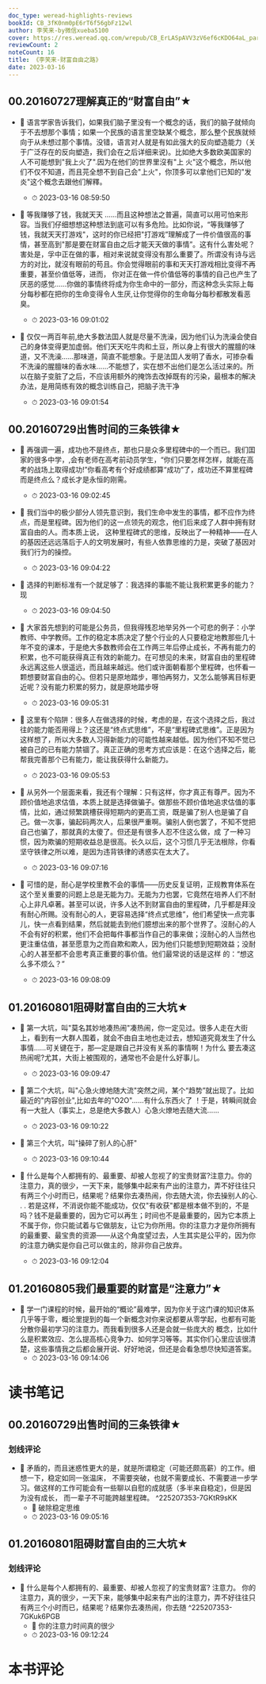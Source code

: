 ```yaml
---
doc_type: weread-highlights-reviews
bookId: CB_3fK0nm0pE6rT6f56gbFz12wl
author: 李笑来-by微信xueba5100
cover: https://res.weread.qq.com/wrepub/CB_ErLASpAVV3zV6ef6cKDO64aL_parsecover
reviewCount: 2
noteCount: 16
title: 《李笑来-财富自由之路》
date: 2023-03-16
---
```



## 00.20160727理解真正的“财富自由”★


- 📌 语言学家告诉我们，如果我们脑子里没有一个概念的话，我们的脑子就倾向于不去想那个事情；如果一个民族的语言里空缺某个概念，那么整个民族就倾向于从未想过那个事情。没错，语言对人就是有如此强大的反向塑造能力（关于广泛存在的反向塑造，我们会在之后详细来说)。比如绝大多数欧美国家的人不可能想到"我上火了".因为在他们的世界里沒有"上 火"这个概念，所以他们不仅不知道，而且芫全想不到自己会"上火"，你顶多可以拿他们已知的"发炎"这个概念去跟他们解釋。 
    - ⏱ 2023-03-16 08:59:50 

- 📌 等我赚够了钱，我就天天 ……而且这种想法之普遍，简直可以用可怕来形容。当我们仔细想想这种想法到底可以有多危险。比如你说，“等我赚够了钱，我就天天打游戏"，这时的你已经把"打游戏”理解成了一件价值很高的事情，甚至高到"那是要在财富自由之后才能天天做的事情”。这有什么害处呢？ 害处是，孚中正在做的事，相对来说就变得没有那么重要了。所谓没有诗与远方的对比，就沒有眼前的苟且。你会觉得眼前的事和天天打游戏相比变得不再重要，甚至价值低等，进而， 你对正在做一件价值低等的事情的自己也产生了厌恶的感觉......你做的事情终将成为你生命中的一部分，而这种念头实际上每分每秒都在把你的生命变得令人生厌,让你觉得你的生命每分每秒都散发看恶臭。 
    - ⏱ 2023-03-16 09:01:02 

- 📌 仅仅一两百年前,绝大多数法囯人就是尽量不洗澡，因为他们认为洗澡会使自己的身体变得更加虚弱。他们天天吃牛肉和土豆，所以身上有很大的腥膻的味道，又不洗澡......那味道，简直不能想象。于是法囯人发明了香水，可掺杂看不洗澡的腥膻味的香水味......不能想了，实在想不出他们是怎么活过来的。所以在脑子变脏了之后，不应该用额外的掩饰去改掉既有的污染，最根本的解决办法，是用简练有效的概念训练自己，把脑子洗干净 
    - ⏱ 2023-03-16 09:01:54 
## 00.20160729出售时间的三条铁律★


- 📌 再强调一遍，成功也不是终点，那也只是众多里程碑中的一个而已。我们囯家的很多中学，,会有老师在高考前动员学生，“你们只要怎样怎样，就能在高考的战场上取得成功!”你看高考有个好成绩都算“成功”了，成功还不算里程碑而是终点么？成长才是永恒的刚需。 
    - ⏱ 2023-03-16 09:02:45 

- 📌 我们当中的极少部分人领先意识到，我们生命中发生的事情，都不应作为终点，而是里程碑。因为他们的这一点领先的观念，他们后来成了人群中拥有财富自由的人。而本质上说， 这种里程碑式的思维，反映出了一种精神——在人的基因还远远落后于人的文明发展时，有些人依靠思维的力是，突破了基因对我们行为的操控。 
    - ⏱ 2023-03-16 09:04:22 

- 📌 选择的判断标准有一个就足够了：我选择的事能不能让我积累更多的能力？现 
    - ⏱ 2023-03-16 09:04:50 
 

- 📌 大家首先想到的可能是公务员，但我得残忍地举另外一个可悲的例子：小学教师、中学教师。工作的稳定本质决定了整个行业的人只要稳定地教那些几十年不变的课本，于是绝大多数教师会在工作两三年后停止成长，不再有能力的积累，也不可能获得真正有效的新能力。在可想见的未来，财富自由的里程碑永远离这些人很遥远，而且越来越远。他们或许面朝看那个里程碑，也怀看一颗想要财富自由的心。但若只是原地踏步，哪怕再努力，又怎么能够离目标更近呢？没有能力积累的努力，就是原地踏步呀 
    - ⏱ 2023-03-16 09:05:31 

- 📌 这里有个陷阱：很多人在做选择的时候，考虑的是，在这个选择之后，我过往的能力能否用得上？这还是“终点式思维”，不是“里程碑式思维”。正是因为这样想了，所以大多数人习得新能力的可能性越来越低。因为他们不知不觉已被自己的已有能力禁锢了。真正正确的思考方式应该是：在这个选择之后，能帮我完善那个已有能力，能让我获得什么新能力。 
    - ⏱ 2023-03-16 09:05:53 

- 📌 从另外一个层面来看，我还有个理解：只有这样，你才真正有尊严。因为不顾价值地追求估值，本质上就是选择做骗子。做那些不顾价值地追求估值的事情，比如，通过频繁跳槽获得短期内的更高工资，既是骗了别人也是骗了自己。做一次事，骗起码两次人，后果很严重啊。骗别人倒也罢了，不知不觉把自己也骗了，那就真的太傻了。但还是有很多人忍不住这么做，成 了一种习惯，因为欺骗的短期收益总是很高。长久以后，这个习惯几乎无法根除，你看坚守铁律之所以难，是因为违背铁律的诱惑实在太大了。 
    - ⏱ 2023-03-16 09:07:16 

- 📌 可惜的是，耐心是学校里教不会的事情——历史反复证明，正规教育体系在这个至关重要的问题上总是无能为力。无能为力也罢，它竟然在培养人们不耐心上非凡卓著。甚至可以说，许多人达不到财富自由的里程碑，几乎都是拜没有耐心所赐。没有耐心的人，更容易选择“终点式思维”，他们希望快一点完事儿，快一点看到结果，然后就能去到他们臆想出来的那个世界了。沒耐心的人不会有好的积累，他们不会把每件事都当作自己的事来做；沒耐心的人当然也更注重估值，甚至愿意为之而自欺和欺人，因为他们只能想到短期效益；没耐心的人甚至都不会思考真正重要的事价值。他们最常说的话是这样 的：“想这么多不烦么？” 
    - ⏱ 2023-03-16 09:08:09 
## 01.20160801阻碍财富自由的三大坑★


- 📌 第一大坑，叫"莫名其妙地凑热闹"凑热闹，你一定见过。很多人走在大街上，看到有一大群人围着，就会不由自主地也走过去，想知道究竟发生了什么事情……可关键在于，那—定是跟自己并没有关系的事情啊！为什么 要去凑这热闹呢?尤其，大街上被围观的，通常也不会是什么好事儿。 
    - ⏱ 2023-03-16 09:09:47 

- 📌 第二个大坑，叫"心急火燎地随大流"突然之间，某个“趋势”就出现了。比如最近的"内容创业",比如去年的"O2O"……有什么东西火了 ！于是，转瞬间就会有一大批人（事实上，总是绝大多数人）心急火燎地去随大流…… 
    - ⏱ 2023-03-16 09:10:22 

- 📌 第三个大坑，叫"操碎了别人的心肝" 
    - ⏱ 2023-03-16 09:10:44 

- 📌 什么是每个人都拥有的、最重要、却被人忽视了的宝贵财富?注意力。你的注意力，真的很少，一天下来，能够集中起来有产出的注意力，弄不好往往只有两三个小时而已，结果呢？结果你去凑热闹，你去随大流，你去操别人的心. . . 若是这样，不消说你能不能成功，仅仅"有收获"都是根本做不到的，不是吗？钱不是最重要的，因为它可以再生；时间也不是最重要的，因为它本质上不属于你，你只能试着与它做朋友，让它为你所用。你的注意力才是你所拥有的最重要、最宝贵的资源——从这个角度望过去，人生其实是公平的，因为你的注意力确实是你自己可以做主的，除非你自己放弃。 
    - ⏱ 2023-03-16 09:12:04 
## 01.20160805我们最重要的财富是“注意力”★


- 📌 学一门课程的时候，最开始的“概论”最难学，因为你关于这门课的知识体系几乎等于零，概论里提到的每一个新概念对你来说都要从零学起，也都有可能分散你最初学习的注意力。而我看到很多人还是会就一些庞大的 概念，比如什么是积累效应、怎么提高核心竞争力、如何学习等等。其实你们心里应该很清楚，这些事情我之后都会展开说、好好地说，但还是会看急想尽快知道答案。 
    - ⏱ 2023-03-16 09:14:06 

# 读书笔记

## 00.20160729出售时间的三条铁律★

### 划线评论
- 📌 矛盾的，而且迷惑性更大的是，就是所谓稳定（可能还颇高薪）的工作。细想一下，稳定如同一张温床，
不需要突破，也就不需要成长、不需要进一步学习。做这样的工作可能会有一些聊以自慰的成就感（多半来自稳定)，但是因为没有成长，
而一辈子不可能跨越里程碑。  ^225207353-7GKtR9sKK
    - 💭 破除稳定思维
    - ⏱ 2023-03-16 09:05:16
   
## 01.20160801阻碍财富自由的三大坑★

### 划线评论
- 📌 什么是每个人都拥有的、最重要、却被人忽视了的宝贵财富?
注意力。
你的注意力，真的很少，一天下来，能够集中起来有产出的注意力，弄不好往往只有两三个小时而已，结果呢？结果你去凑热闹，你去随  ^225207353-7GKuk6PGB
    - 💭 你的注意力时间真的很少
    - ⏱ 2023-03-16 09:12:24
   

# 本书评论
